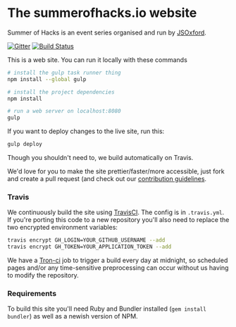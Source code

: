 The summerofhacks.io website
===================

Summer of Hacks is an event series organised and run by [JSOxford](http://jsoxford.com).

[![Gitter](https://badges.gitter.im/Join%20Chat.svg)](https://gitter.im/jsoxford/jsoxford.github.com?utm_source=badge&utm_medium=badge&utm_campaign=pr-badge&utm_content=badge) [![Build Status](https://travis-ci.org/jsoxford/summerofhacks.github.io.svg?branch=develop)](https://travis-ci.org/jsoxford/summerofhacks.github.io)


This is a web site.  You can run it locally with these commands

```bash
# install the gulp task runner thing
npm install --global gulp

# install the project dependencies
npm install

# run a web server on localhost:8080
gulp
```

If you want to deploy changes to the live site, run this:

```bash
gulp deploy
```

Though you shouldn't need to, we build automatically on Travis.

We'd love for you to make the site prettier/faster/more accessible, just fork and create a pull request (and check out our [contribution guidelines](CONTRIBUTING.md).

### Travis

We continuously build the site using [TravisCI](http://travis-ci.org). The config is in `.travis.yml`. If you're porting this code to a new repository you'll also need to replace the two encrypted environment variables:

```bash
travis encrypt GH_LOGIN=YOUR_GITHUB_USERNAME --add
travis encrypt GH_TOKEN=YOUR_APPLICATION_TOKEN --add
```

We have a [Tron-ci](http://tron-ci.herokuapp.com/jobs/1519935/) job to trigger a build every day at midnight, so scheduled pages and/or any time-sensitive preprocessing can occur without us having to modify the repository.

### Requirements

To build this site you'll need Ruby and Bundler installed (`gem install bundler`) as well as a newish version of NPM.

